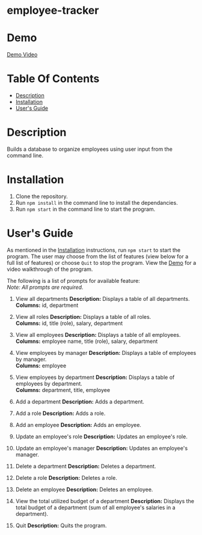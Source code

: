 # employee-tracker

# Demo
[Demo Video]()

# Table Of Contents

* [Description](#description)
* [Installation](#installation)
* [User's Guide](#users-guide)

# Description
Builds a database to organize employees using user input from the command line.

# Installation
1. Clone the repository.
2. Run `npm install` in the command line to install the dependancies.
3. Run `npm start` in the command line to start the program.

# User's Guide
As mentioned in the [Installation](#installation) instructions, run `npm start` to start the program.  The user may choose from the list of features (view below for a full list of features) or choose `Quit` to stop the program.  View the [Demo](#demo) for a video walkthrough of the program. </br>

The following is a list of prompts for available feature:  </br>
*Note: All prompts are required.*

1. View all departments
__Description:__ Displays a table of all departments. </br>
__Columns:__ id, department

2. View all roles
__Description:__ Displays a table of all roles. </br>
__Columns:__ id, title (role), salary, department

3. View all employees
__Description:__ Displays a table of all employees. </br>
__Columns:__ employee name, title (role), salary, department

4. View employees by manager
__Description:__ Displays a table of employees by manager. </br>
__Columns:__ employee

5. View employees by department
__Description:__ Displays a table of employees by department. </br>
__Columns:__ department, title, employee

6. Add a department
__Description:__ Adds a department.

7. Add a role
__Description:__ Adds a role.

8. Add an employee
__Description:__ Adds an employee.

9. Update an employee's role
__Description:__ Updates an employee's role.

10. Update an employee's manager
__Description:__ Updates an employee's manager.

11. Delete a department
__Description:__ Deletes a department.

12. Delete a role
__Description:__ Deletes a role.

13. Delete an employee
__Description:__ Deletes an employee.

14. View the total utilized budget of a department
__Description:__ Displays the total budget of a department (sum of all employee's salaries in a department).

15. Quit
__Description:__ Quits the program.

